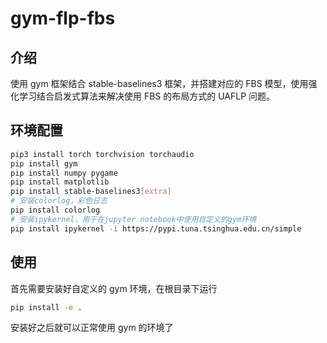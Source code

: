 # gym-flp-fbs

## 介绍

使用 gym 框架结合 stable-baselines3 框架，并搭建对应的 FBS 模型，使用强化学习结合启发式算法来解决使用 FBS 的布局方式的 UAFLP 问题。

## 环境配置

```bash
pip3 install torch torchvision torchaudio
pip install gym
pip install numpy pygame
pip install matplotlib
pip install stable-baselines3[extra]
# 安装colorlog，彩色日志
pip install colorlog
# 安装ipykernel，用于在jupyter notebook中使用自定义的gym环境
pip install ipykernel -i https://pypi.tuna.tsinghua.edu.cn/simple
```

## 使用

首先需要安装好自定义的 gym 环境，在根目录下运行

```bash
pip install -e .
```

安装好之后就可以正常使用 gym 的环境了
